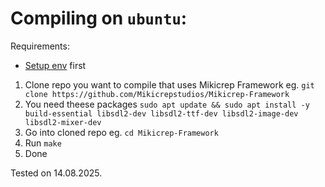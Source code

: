 # Compiling on `ubuntu`:

Requirements:
- [Setup env](https://github.com/Mikicrepstudios/Mikicrep-Framework?tab=readme-ov-file#setuping-env) first

1. Clone repo you want to compile that uses Mikicrep Framework eg. `git clone https://github.com/Mikicrepstudios/Mikicrep-Framework`
2. You need theese packages `sudo apt update && sudo apt install -y build-essential libsdl2-dev libsdl2-ttf-dev libsdl2-image-dev libsdl2-mixer-dev`
3. Go into cloned repo eg. `cd Mikicrep-Framework`
4. Run `make`
5. Done

Tested on 14.08.2025.
